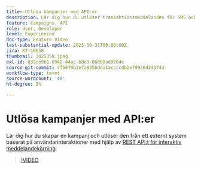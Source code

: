 ```yaml
---
title: Utlösa kampanjer med API:er
description: Lär dig hur du utlöser transaktionsmeddelanden för SMS och e-postmeddelanden från ett externt system i AJO.
feature: Campaigns, API
role: User, Developer
level: Experienced
doc-type: Feature Video
last-substantial-update: 2023-10-31T00:00:00Z
jira: KT-10658
thumbnail: 3425358.jpeg
exl-id: 039ce9b1-6942-44ac-b8e3-068b0ad9264e
source-git-commit: 4f5670b3e7a835bdda1accccdb2e79926d243744
workflow-type: tm+mt
source-wordcount: '48'
ht-degree: 0%

---
```


# Utlösa kampanjer med API:er

Lär dig hur du skapar en kampanj och utlöser den från ett externt system baserat på användarinteraktioner med hjälp av [REST API:t för interaktiv meddelandekörning](https://developer.adobe.com/journey-optimizer-apis/references/messaging/#tag/execution).

>[!VIDEO](https://video.tv.adobe.com/v/3452729/?learn=on&captions=swe)
